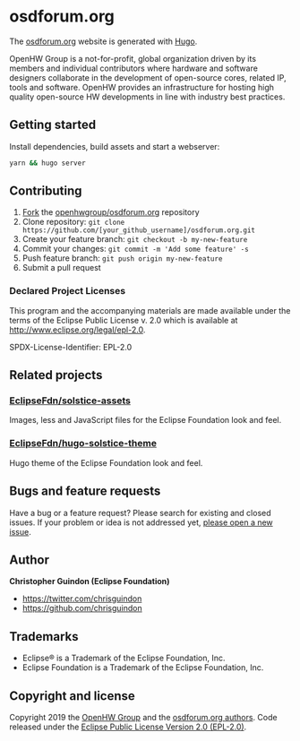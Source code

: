 # osdforum.org

The [osdforum.org](https://osdforum.org) website is generated with [Hugo](https://gohugo.io/documentation/).

OpenHW Group is a not-for-profit, global organization driven by its members and individual contributors where hardware and software designers collaborate in the development of open-source cores, related IP, tools and software. OpenHW provides an infrastructure for hosting high quality open-source HW developments in line with industry best practices.

## Getting started

Install dependencies, build assets and start a webserver:

```bash
yarn && hugo server
```

## Contributing

1. [Fork](https://help.github.com/articles/fork-a-repo/) the [openhwgroup/osdforum.org](https://github.com/openhwgroup/osdforum.org) repository
2. Clone repository: `git clone https://github.com/[your_github_username]/osdforum.org.git`
3. Create your feature branch: `git checkout -b my-new-feature`
4. Commit your changes: `git commit -m 'Add some feature' -s`
5. Push feature branch: `git push origin my-new-feature`
6. Submit a pull request

### Declared Project Licenses

This program and the accompanying materials are made available under the terms
of the Eclipse Public License v. 2.0 which is available at
http://www.eclipse.org/legal/epl-2.0.

SPDX-License-Identifier: EPL-2.0

## Related projects

### [EclipseFdn/solstice-assets](https://github.com/EclipseFdn/solstice-assets)

Images, less and JavaScript files for the Eclipse Foundation look and feel.

### [EclipseFdn/hugo-solstice-theme](https://github.com/EclipseFdn/hugo-solstice-theme)

Hugo theme of the Eclipse Foundation look and feel.

## Bugs and feature requests

Have a bug or a feature request? Please search for existing and closed issues. If your problem or idea is not addressed yet, [please open a new issue](https://github.com/openhwgroup/osdforum.org/issues/new).

## Author

**Christopher Guindon (Eclipse Foundation)**

- <https://twitter.com/chrisguindon>
- <https://github.com/chrisguindon>

## Trademarks

* Eclipse® is a Trademark of the Eclipse Foundation, Inc.
* Eclipse Foundation is a Trademark of the Eclipse Foundation, Inc.

## Copyright and license

Copyright 2019 the [OpenHW Group](https://www.osdforum.org) and the [osdforum.org authors](https://github.com/openhwgroup/osdforum.org/graphs/contributors). Code released under the [Eclipse Public License Version 2.0 (EPL-2.0)](https://github.com/openhwgroup/osdforum.org/blob/src/LICENSE).
